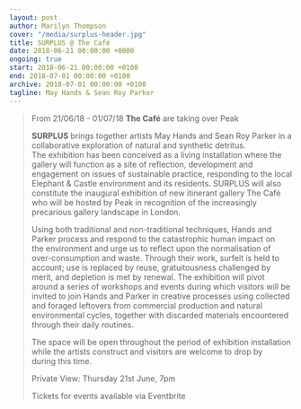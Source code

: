 ```yaml
---
layout: post
author: Marilyn Thompson
cover: "/media/surplus-header.jpg"
title: SURPLUS @ The Café
date: 2018-06-21 00:00:00 +0000
ongoing: true
start: 2018-06-21 00:00:00 +0100
end: 2018-07-01 00:00:00 +0100
archive: 2018-07-01 00:00:00 +0100
tagline: May Hands & Sean Roy Parker
---
```

> From 21/06/18 - 01/07/18 **The Café** are taking over Peak
>
> **SURPLUS**​ brings together artists May Hands and Sean Roy Parker in a collaborative exploration of natural and synthetic detritus. The exhibition has been conceived as a living installation where the gallery will function as a site of reflection, development and engagement on issues of sustainable practice, responding to the local Elephant & Castle environment and its residents. ​SURPLUS​ will also constitute the inaugural exhibition of new itinerant gallery The Café who will be hosted by Peak in recognition of the increasingly precarious gallery landscape in London.
>
> Using both traditional and non-traditional techniques, Hands and Parker process and respond to the catastrophic human impact on the environment and urge us to reflect upon the normalisation of over-consumption and waste. Through their work, surfeit is held to account; use is replaced by reuse, gratuitousness challenged by merit, and depletion is met by renewal. The exhibition will pivot around a series of workshops and events during which visitors will be invited to join Hands and Parker in creative processes using collected and foraged leftovers from commercial production and natural environmental cycles, together with discarded materials encountered through their daily routines.
>
> The space will be open throughout the period of exhibition installation while the artists construct and visitors are welcome to drop by during this time.  
>
> Private View: Thursday 21st June, 7pm
>
> Tickets for events available via Eventbrite
